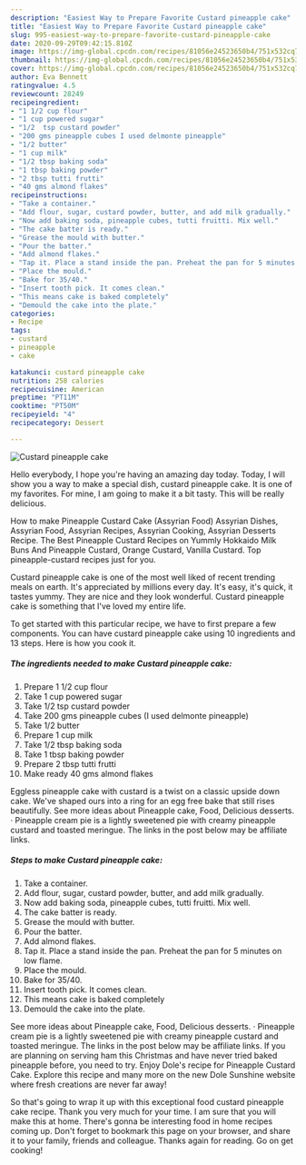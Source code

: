```yaml
---
description: "Easiest Way to Prepare Favorite Custard pineapple cake"
title: "Easiest Way to Prepare Favorite Custard pineapple cake"
slug: 995-easiest-way-to-prepare-favorite-custard-pineapple-cake
date: 2020-09-29T09:42:15.810Z
image: https://img-global.cpcdn.com/recipes/81056e24523650b4/751x532cq70/custard-pineapple-cake-recipe-main-photo.jpg
thumbnail: https://img-global.cpcdn.com/recipes/81056e24523650b4/751x532cq70/custard-pineapple-cake-recipe-main-photo.jpg
cover: https://img-global.cpcdn.com/recipes/81056e24523650b4/751x532cq70/custard-pineapple-cake-recipe-main-photo.jpg
author: Eva Bennett
ratingvalue: 4.5
reviewcount: 28249
recipeingredient:
- "1 1/2 cup flour"
- "1 cup powered sugar"
- "1/2  tsp custard powder"
- "200 gms pineapple cubes I used delmonte pineapple"
- "1/2 butter"
- "1 cup milk"
- "1/2 tbsp baking soda"
- "1 tbsp baking powder"
- "2 tbsp tutti frutti"
- "40 gms almond flakes"
recipeinstructions:
- "Take a container."
- "Add flour, sugar, custard powder, butter, and add milk gradually."
- "Now add baking soda, pineapple cubes, tutti fruitti. Mix well."
- "The cake batter is ready."
- "Grease the mould with butter."
- "Pour the batter."
- "Add almond flakes."
- "Tap it. Place a stand inside the pan. Preheat the pan for 5 minutes on low flame."
- "Place the mould."
- "Bake for 35/40."
- "Insert tooth pick. It comes clean."
- "This means cake is baked completely"
- "Demould the cake into the plate."
categories:
- Recipe
tags:
- custard
- pineapple
- cake

katakunci: custard pineapple cake 
nutrition: 258 calories
recipecuisine: American
preptime: "PT11M"
cooktime: "PT50M"
recipeyield: "4"
recipecategory: Dessert

---
```



![Custard pineapple cake](https://img-global.cpcdn.com/recipes/81056e24523650b4/751x532cq70/custard-pineapple-cake-recipe-main-photo.jpg)

Hello everybody, I hope you're having an amazing day today. Today, I will show you a way to make a special dish, custard pineapple cake. It is one of my favorites. For mine, I am going to make it a bit tasty. This will be really delicious.

How to make Pineapple Custard Cake (Assyrian Food) Assyrian Dishes, Assyrian Food, Assyrian Recipes, Assyrian Cooking, Assyrian Desserts Recipe. The Best Pineapple Custard Recipes on Yummly Hokkaido Milk Buns And Pineapple Custard, Orange Custard, Vanilla Custard. Top pineapple-custard recipes just for you.

Custard pineapple cake is one of the most well liked of recent trending meals on earth. It's appreciated by millions every day. It's easy, it's quick, it tastes yummy. They are nice and they look wonderful. Custard pineapple cake is something that I've loved my entire life.


To get started with this particular recipe, we have to first prepare a few components. You can have custard pineapple cake using 10 ingredients and 13 steps. Here is how you cook it.

<!--inarticleads1-->

##### The ingredients needed to make Custard pineapple cake:

1. Prepare 1 1/2 cup flour
1. Take 1 cup powered sugar
1. Take 1/2  tsp custard powder
1. Take 200 gms pineapple cubes (I used delmonte pineapple)
1. Take 1/2 butter
1. Prepare 1 cup milk
1. Take 1/2 tbsp baking soda
1. Take 1 tbsp baking powder
1. Prepare 2 tbsp tutti frutti
1. Make ready 40 gms almond flakes


Eggless pineapple cake with custard is a twist on a classic upside down cake. We&#39;ve shaped ours into a ring for an egg free bake that still rises beautifully. See more ideas about Pineapple cake, Food, Delicious desserts. · Pineapple cream pie is a lightly sweetened pie with creamy pineapple custard and toasted meringue. The links in the post below may be affiliate links. 

<!--inarticleads2-->

##### Steps to make Custard pineapple cake:

1. Take a container.
1. Add flour, sugar, custard powder, butter, and add milk gradually.
1. Now add baking soda, pineapple cubes, tutti fruitti. Mix well.
1. The cake batter is ready.
1. Grease the mould with butter.
1. Pour the batter.
1. Add almond flakes.
1. Tap it. Place a stand inside the pan. Preheat the pan for 5 minutes on low flame.
1. Place the mould.
1. Bake for 35/40.
1. Insert tooth pick. It comes clean.
1. This means cake is baked completely
1. Demould the cake into the plate.


See more ideas about Pineapple cake, Food, Delicious desserts. · Pineapple cream pie is a lightly sweetened pie with creamy pineapple custard and toasted meringue. The links in the post below may be affiliate links. If you are planning on serving ham this Christmas and have never tried baked pineapple before, you need to try. Enjoy Dole&#39;s recipe for Pineapple Custard Cake. Explore this recipe and many more on the new Dole Sunshine website where fresh creations are never far away! 

So that's going to wrap it up with this exceptional food custard pineapple cake recipe. Thank you very much for your time. I am sure that you will make this at home. There's gonna be interesting food in home recipes coming up. Don't forget to bookmark this page on your browser, and share it to your family, friends and colleague. Thanks again for reading. Go on get cooking!
